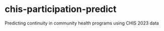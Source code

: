 # chis-participation-predict
Predicting continuity in community health programs using CHIS 2023 data
